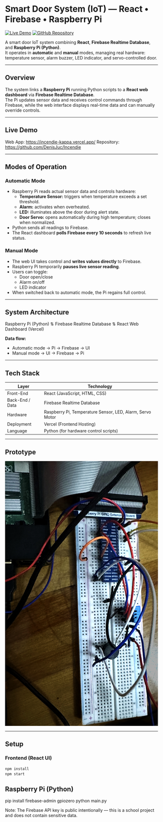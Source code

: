 # Smart Door System (IoT) — React • Firebase • Raspberry Pi

[![Live Demo](https://img.shields.io/badge/Live_Demo-Vercel-brightgreen)](https://incendie-kappa.vercel.app/)
[![GitHub Repository](https://img.shields.io/badge/Repository-Incendie-blue)](https://github.com/DenisJuc/Incendie)

A smart door IoT system combining **React**, **Firebase Realtime Database**, and **Raspberry Pi (Python)**.  
It operates in **automatic** and **manual** modes, managing real hardware: temperature sensor, alarm buzzer, LED indicator, and servo-controlled door.

---

## Overview

The system links a **Raspberry Pi** running Python scripts to a **React web dashboard** via **Firebase Realtime Database**.  
The Pi updates sensor data and receives control commands through Firebase, while the web interface displays real-time data and can manually override controls.

---

## Live Demo

Web App: https://incendie-kappa.vercel.app/
Repository: https://github.com/DenisJuc/Incendie

---

## Modes of Operation

### Automatic Mode
- Raspberry Pi reads actual sensor data and controls hardware:
  - **Temperature Sensor:** triggers when temperature exceeds a set threshold.
  - **Alarm:** activates when overheated.
  - **LED:** illuminates above the door during alert state.
  - **Door Servo:** opens automatically during high temperature; closes when normalized.
- Python sends all readings to Firebase.
- The React dashboard **polls Firebase every 10 seconds** to refresh live status.

### Manual Mode
- The web UI takes control and **writes values directly** to Firebase.
- Raspberry Pi temporarily **pauses live sensor reading**.
- Users can toggle:
  - Door open/close  
  - Alarm on/off  
  - LED indicator  
- When switched back to automatic mode, the Pi regains full control.

---

## System Architecture

Raspberry Pi (Python)
⇅
Firebase Realtime Database
⇅
React Web Dashboard (Vercel)


**Data flow:**
- Automatic mode → Pi → Firebase → UI  
- Manual mode → UI → Firebase → Pi  

---

## Tech Stack

| Layer | Technology |
|-------|-------------|
| Front-End | React (JavaScript, HTML, CSS) |
| Back-End / Data | Firebase Realtime Database |
| Hardware | Raspberry Pi, Temperature Sensor, LED, Alarm, Servo Motor |
| Deployment | Vercel (Frontend Hosting) |
| Language | Python (for hardware control scripts) |

---

## Prototype

<p align="center">
  <img src="assets/prototype-early.png" alt="Physical prototype of Smart Door System" width="720">
</p>

---

## Setup

### Frontend (React UI)
```bash
npm install
npm start
```
## Raspberry Pi (Python)
pip install firebase-admin gpiozero python main.py

Note: The Firebase API key is public intentionally — this is a school project and does not contain sensitive data.
